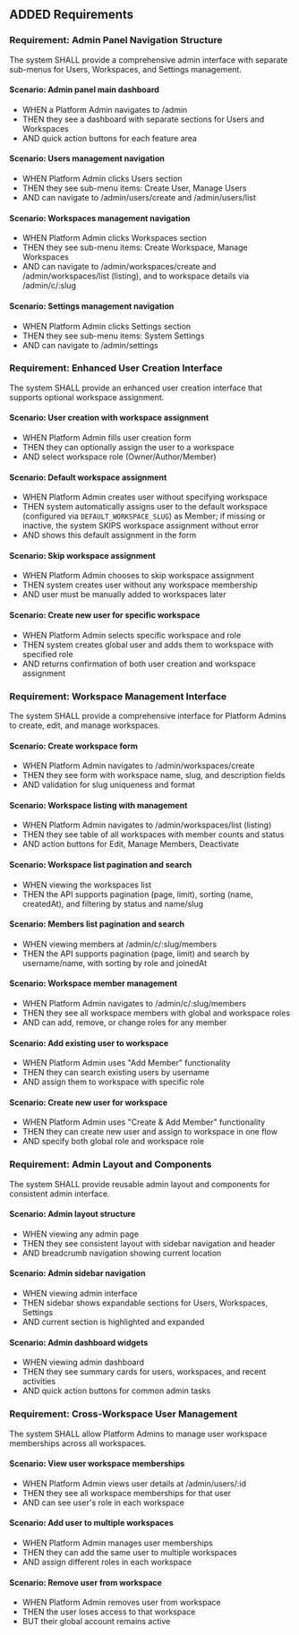 ## ADDED Requirements

### Requirement: Admin Panel Navigation Structure

The system SHALL provide a comprehensive admin interface with separate sub-menus for Users, Workspaces, and Settings management.

#### Scenario: Admin panel main dashboard

- WHEN a Platform Admin navigates to /admin
- THEN they see a dashboard with separate sections for Users and Workspaces
- AND quick action buttons for each feature area

#### Scenario: Users management navigation

- WHEN Platform Admin clicks Users section
- THEN they see sub-menu items: Create User, Manage Users
- AND can navigate to /admin/users/create and /admin/users/list

#### Scenario: Workspaces management navigation

- WHEN Platform Admin clicks Workspaces section
- THEN they see sub-menu items: Create Workspace, Manage Workspaces
- AND can navigate to /admin/workspaces/create and /admin/workspaces/list (listing), and to workspace details via /admin/c/:slug

#### Scenario: Settings management navigation

- WHEN Platform Admin clicks Settings section
- THEN they see sub-menu items: System Settings
- AND can navigate to /admin/settings

### Requirement: Enhanced User Creation Interface

The system SHALL provide an enhanced user creation interface that supports optional workspace assignment.

#### Scenario: User creation with workspace assignment

- WHEN Platform Admin fills user creation form
- THEN they can optionally assign the user to a workspace
- AND select workspace role (Owner/Author/Member)

#### Scenario: Default workspace assignment

- WHEN Platform Admin creates user without specifying workspace
- THEN system automatically assigns user to the default workspace (configured via `DEFAULT_WORKSPACE_SLUG`) as Member; if missing or inactive, the system SKIPS workspace assignment without error
- AND shows this default assignment in the form

#### Scenario: Skip workspace assignment

- WHEN Platform Admin chooses to skip workspace assignment
- THEN system creates user without any workspace membership
- AND user must be manually added to workspaces later

#### Scenario: Create new user for specific workspace

- WHEN Platform Admin selects specific workspace and role
- THEN system creates global user and adds them to workspace with specified role
- AND returns confirmation of both user creation and workspace assignment

### Requirement: Workspace Management Interface

The system SHALL provide a comprehensive interface for Platform Admins to create, edit, and manage workspaces.

#### Scenario: Create workspace form

- WHEN Platform Admin navigates to /admin/workspaces/create
- THEN they see form with workspace name, slug, and description fields
- AND validation for slug uniqueness and format

#### Scenario: Workspace listing with management

- WHEN Platform Admin navigates to /admin/workspaces/list (listing)
- THEN they see table of all workspaces with member counts and status
- AND action buttons for Edit, Manage Members, Deactivate

#### Scenario: Workspace list pagination and search

- WHEN viewing the workspaces list
- THEN the API supports pagination (page, limit), sorting (name, createdAt), and filtering by status and name/slug

#### Scenario: Members list pagination and search

- WHEN viewing members at /admin/c/:slug/members
- THEN the API supports pagination (page, limit) and search by username/name, with sorting by role and joinedAt

#### Scenario: Workspace member management

- WHEN Platform Admin navigates to /admin/c/:slug/members
- THEN they see all workspace members with global and workspace roles
- AND can add, remove, or change roles for any member

#### Scenario: Add existing user to workspace

- WHEN Platform Admin uses "Add Member" functionality
- THEN they can search existing users by username
- AND assign them to workspace with specific role

#### Scenario: Create new user for workspace

- WHEN Platform Admin uses "Create & Add Member" functionality
- THEN they can create new user and assign to workspace in one flow
- AND specify both global role and workspace role

### Requirement: Admin Layout and Components

The system SHALL provide reusable admin layout and components for consistent admin interface.

#### Scenario: Admin layout structure

- WHEN viewing any admin page
- THEN they see consistent layout with sidebar navigation and header
- AND breadcrumb navigation showing current location

#### Scenario: Admin sidebar navigation

- WHEN viewing admin interface
- THEN sidebar shows expandable sections for Users, Workspaces, Settings
- AND current section is highlighted and expanded

#### Scenario: Admin dashboard widgets

- WHEN viewing admin dashboard
- THEN they see summary cards for users, workspaces, and recent activities
- AND quick action buttons for common admin tasks

### Requirement: Cross-Workspace User Management

The system SHALL allow Platform Admins to manage user workspace memberships across all workspaces.

#### Scenario: View user workspace memberships

- WHEN Platform Admin views user details at /admin/users/:id
- THEN they see all workspace memberships for that user
- AND can see user's role in each workspace

#### Scenario: Add user to multiple workspaces

- WHEN Platform Admin manages user memberships
- THEN they can add the same user to multiple workspaces
- AND assign different roles in each workspace

#### Scenario: Remove user from workspace

- WHEN Platform Admin removes user from workspace
- THEN the user loses access to that workspace
- BUT their global account remains active
